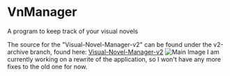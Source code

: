 # VnManager
A program to keep track of your visual novels

The source for the "Visual-Novel-Manager-v2" can be found under the v2-archive branch, found here:
[Visual-Novel-Manager-v2](https://github.com/micah686/VnManager/tree/v2-archive)
![Main Image](https://raw.githubusercontent.com/micah686/VnManager/gh-pages-v2/images/main01.png)
I am currently working on a rewrite of the application, so I won't have any more fixes to the old one for now.
